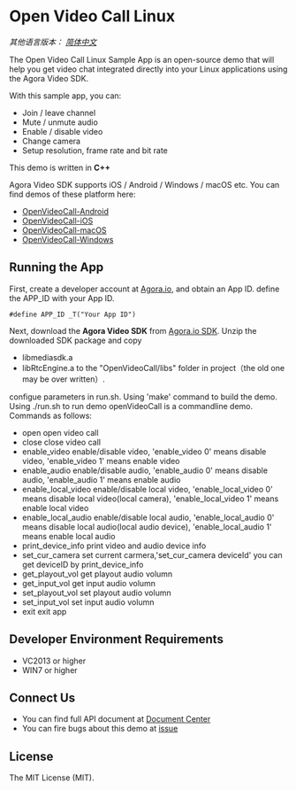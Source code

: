 # Open Video Call Linux

*其他语言版本： [简体中文](README.md)*

The Open Video Call Linux Sample App is an open-source demo that will help you get video chat integrated directly into your Linux applications using the Agora Video SDK.

With this sample app, you can:

- Join / leave channel
- Mute / unmute audio
- Enable / disable video
- Change camera
- Setup resolution, frame rate and bit rate

This demo is written in **C++**

Agora Video SDK supports iOS / Android / Windows / macOS etc. You can find demos of these platform here:

- [OpenVideoCall-Android](https://github.com/AgoraIO/OpenVideoCall-Android)
- [OpenVideoCall-iOS](https://github.com/AgoraIO/OpenVideoCall-iOS)
- [OpenVideoCall-macOS](https://github.com/AgoraIO/OpenVideoCall-macOS)
- [OpenVideoCall-Windows](https://github.com/AgoraIO/OpenVideoCall-Windows)

## Running the App
First, create a developer account at [Agora.io](https://dashboard.agora.io/signin/), and obtain an App ID. define the APP_ID with your App ID.

```
#define APP_ID _T("Your App ID")
```

Next, download the **Agora Video SDK** from [Agora.io SDK](https://www.agora.io/en/blog/download/).
Unzip the downloaded SDK package and copy
- libmediasdk.a
- libRtcEngine.a
to the "OpenVideoCall/libs" folder in project（the old one may be over written）.

configue parameters in run.sh.
Using 'make' command to build the demo. Using ./run.sh to run demo
openVideoCall is a commandline demo. Commands as follows:
- open
  open video call
- close
  close video call
- enable_video
  enable/disable video, 'enable_video 0' means disable video, 'enable_video 1' means enable video
- enable_audio
  enable/disable audio, 'enable_audio 0' means disable audio, 'enable_audio 1' means enable audio
- enable_local_video
  enable/disable local video, 'enable_local_video 0' means disable local video(local camera), 'enable_local_video 1' means enable local video
- enable_local_audio
  enable/disable local audio, 'enable_local_audio 0' means disable local audio(local audio device), 'enable_local_audio 1' means enable local audio
- print_device_info
  print video and audio device info
- set_cur_camera
  set current carmera,'set_cur_camera deviceId' you can get deviceID by print_device_info
- get_playout_vol
  get playout audio volumn
- get_input_vol
  get input audio volumn
- set_playout_vol
  set playout audio volumn
- set_input_vol
  set input audio volumn
- exit
  exit app

## Developer Environment Requirements
* VC2013 or higher
* WIN7 or higher

## Connect Us

- You can find full API document at [Document Center](https://docs.agora.io/en/)
- You can fire bugs about this demo at [issue](https://github.com/AgoraIO/OpenVideoCall-Windows/issues)

## License

The MIT License (MIT).
